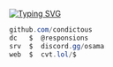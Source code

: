 [![Typing SVG](https://readme-typing-svg.herokuapp.com?font=Roboto+Mono&lines=cvt.lol+%7C+raydon)](https://git.io/typing-svg)

```csharp
github.com/condictous
dc   $  @responsions
srv  $  discord.gg/osama
web  $  cvt.lol/$
```
&zwnj; 
